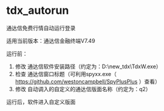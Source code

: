 # tdx_autorun
通达信免费行情自动运行登录

适用当前版本：通达信金融终端V7.49

运行前：
1. 修改 通达信软件安装路径（约定为：D:\new_tdx\TdxW.exe）
2. 检查 通达信窗口标题（可利用spyxx.exe（ https://github.com/westoncampbell/SpyPlusPlus ）查看）
3. 修改 自动调入的自定义的通达信版面名称（约定为：q2）

运行后，软件进入自定义版面
